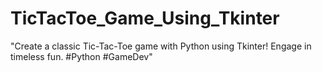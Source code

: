 # TicTacToe_Game_Using_Tkinter
"Create a classic Tic-Tac-Toe game with Python using Tkinter! Engage in timeless fun. #Python #GameDev"
